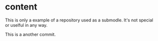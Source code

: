 # content

This is only a example of a repository used as a submodle. It's not special or uselful in any way.

This is a another commit.
